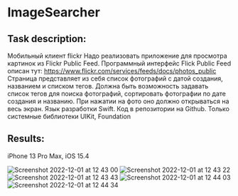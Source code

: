 # ImageSearcher
## Task description:
Мобильный клиент flickr
Надо реализовать приложение для просмотра картинок из Flickr Public Feed. Программный интерфейс Flick Public Feed описан тут: https://www.flickr.com/services/feeds/docs/photos_public
Страница представляет из себя список фотографий с датой создания, названием и
списком тегов.
Должна быть возможность задавать список тегов для поиска фотографий, сортировать фотографии по дате создания и названию.
При нажатии на фото оно должно открываться на весь экран.
Язык разработки Swift.
Код в репозитории на Github.
Только системные библиотеки UIKit, Foundation

## Results:
iPhone 13 Pro Max, iOS 15.4

![Screenshot 2022-12-01 at 12 43 00](https://user-images.githubusercontent.com/51964927/205019963-c885f776-c059-4beb-b7ba-246bc43177ec.png)
![Screenshot 2022-12-01 at 12 43 22](https://user-images.githubusercontent.com/51964927/205019978-31259e94-65cf-4bae-ad88-2c7315af7111.png)
![Screenshot 2022-12-01 at 12 43 43](https://user-images.githubusercontent.com/51964927/205019987-99075634-3a5f-4c51-80d0-c5e4c8f2c5e1.png)
![Screenshot 2022-12-01 at 12 44 03](https://user-images.githubusercontent.com/51964927/205019993-e08568cc-e366-4b7c-bc68-d26139d85a7b.png)
![Screenshot 2022-12-01 at 12 44 34](https://user-images.githubusercontent.com/51964927/205020008-e70acd85-0797-4b53-85ea-449da1588757.png)
